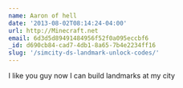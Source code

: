 ```yaml
---
name: Aaron of hell
date: '2013-08-02T08:14:24-04:00'
url: http://Minecraft.net
email: 6d3d5d89491484956f52f0a095eccbf6
_id: d690cb84-cad7-4db1-8a65-7b4e2234ff16
slug: '/simcity-ds-landmark-unlock-codes/'
---
```


I like you guy now I can build landmarks at my city
